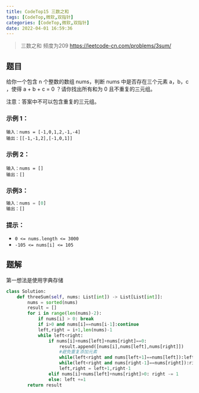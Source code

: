 ```yaml
---
title: CodeTop15 三数之和
tags: [CodeTop,微软,双指针]
categories: [CodeTop,微软,双指针]
date: 2022-04-01 16:59:36
---
```


> 三数之和 频度为209
> https://leetcode-cn.com/problems/3sum/

## 题目
给你一个包含 n 个整数的数组 nums，判断 nums 中是否存在三个元素 a，b，c ，使得 a + b + c = 0 ？请你找出所有和为 0 且不重复的三元组。

注意：答案中不可以包含重复的三元组。

### 示例 1：

```
输入：nums = [-1,0,1,2,-1,-4]
输出：[[-1,-1,2],[-1,0,1]]
```

### 示例 2：

```
输入：nums = []
输出：[]
```
### 示例3：

```python
输入：nums = [0]
输出：[]
```

### 提示：

- `0 <= nums.length <= 3000`
- `-105 <= nums[i] <= 105`

## 题解

第一想法是使用字典存储

```python
class Solution:
    def threeSum(self, nums: List[int]) -> List[List[int]]:
        nums = sorted(nums)
        result = []
        for i in range(len(nums)-2):
            if nums[i] > 0: break 
            if i>0 and nums[i]==nums[i-1]:continue 
            left,right = i+1,len(nums)-1
            while left<right:
                if nums[i]+nums[left]+nums[right]==0: 
                    result.append([nums[i],nums[left],nums[right]])
                    #避免重复添加元素
                    while(left<right and nums[left+1]==nums[left]):left+=1
                    while(left<right and nums[right-1]==nums[right]):right-=1
                    left,right = left+1,right-1
                elif nums[i]+nums[left]+nums[right]>0: right -= 1
                else: left +=1
        return result
                
```

